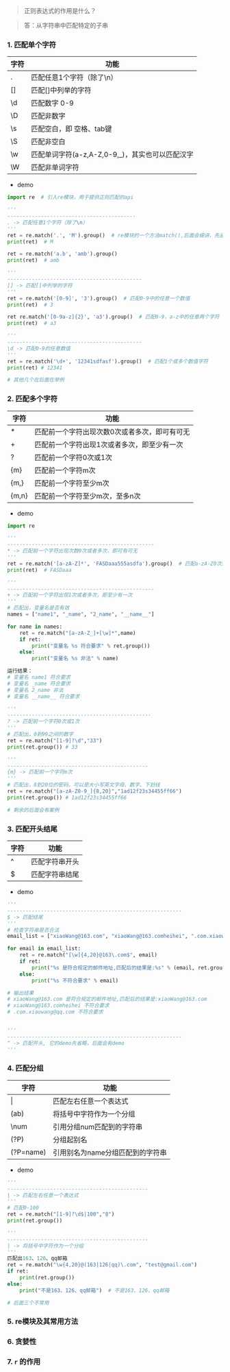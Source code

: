 > 正则表达式的作用是什么？

> 答：从字符串中匹配特定的子串

### 1. 匹配单个字符

字符 | 功能
---|---
. | 匹配任意1个字符（除了\n）
[] | 匹配[]中列举的字符
\d | 匹配数字 0-9
\D | 匹配非数字
\s | 匹配空白，即 空格、tab键
\S | 匹配非空白
\w | 匹配单词字符(a-z,A-Z,0-9,_)，其实也可以匹配汉字
\W | 匹配非单词字符

* demo
```python
import re  # 引入re模块，用于提供正则匹配的api

'''
------------------------------------------
. -> 匹配任意1个字符（除了\n）
'''
ret = re.match('.', 'M').group()  # re模块的一个方法match(),后面会细讲，先通过代码学习它的用法
print(ret)  # M

ret = re.match('a.b', 'amb').group()
print(ret)  # amb

'''
--------------------------------------------
[] -> 匹配[]中列举的字符
'''
ret = re.match('[0-9]', '3').group()  # 匹配0-9中的任意一个数值
print(ret)  # 3

ret re.match('[0-9a-z]{2}', 'a3').group()  # 匹配0-9，a-z中的任意两个字符
print(ret)  # a3

'''
--------------------------------------------
\d -> 匹配0-9的任意数值
'''
ret = re.match('\d+', '12341sdfasf').group()  # 匹配1个或多个数值字符
print(ret) # 12341

# 其他几个在后面在举例
```

### 2. 匹配多个字符

字符 | 功能
---|---
* | 匹配前一个字符出现次数0次或者多次，即可有可无
+ | 匹配前一个字符出现1次或者多次，即至少有一次
? | 匹配前一个字符0次或1次
{m} | 匹配前一个字符m次
{m,} | 匹配前一个字符至少m次
{m,n} | 匹配前一个字符至少m次，至多n次

* demo
```python
import re

'''
------------------------------------------------
* -> 匹配前一个字符出现次数0次或者多次，即可有可无
'''
ret = re.match('[a-zA-Z]*', 'FASDaaa555asdfa').group()  # 匹配a-zA-Z0次或多次
print(ret)  # FASDaaa

'''
------------------------------------------------
+ -> 匹配前一个字符出现1次或者多次，即至少有一次
'''
# 匹配出，变量名是否有效
names = ["name1", "_name", "2_name", "__name__"]

for name in names:
    ret = re.match("[a-zA-Z_]+[\w]*",name)
    if ret:
        print("变量名 %s 符合要求" % ret.group())
    else:
        print("变量名 %s 非法" % name)

运行结果：
# 变量名 name1 符合要求
# 变量名 _name 符合要求
# 变量名 2_name 非法
# 变量名 __name__ 符合要求

'''
-----------------------------------------------
? -> 匹配前一个字符0次或1次
'''
# 匹配出，0到99之间的数字
ret = re.match("[1-9]?\d","33")
print(ret.group()) # 33

'''
----------------------------------------------
{m} -> 匹配前一个字符m次
'''
# 匹配出，8到20位的密码，可以是大小写英文字母、数字、下划线
ret = re.match("[a-zA-Z0-9_]{8,20}","1ad12f23s34455ff66")
print(ret.group()) # 1ad12f23s34455ff66

# 剩余的后面会有案例
```

### 3. 匹配开头结尾

字符 | 功能
---|---
^ | 匹配字符串开头
$ | 匹配字符串结尾

* demo
```python
'''
---------------------------------------------------------
$ -> 匹配结尾
'''
# 检查字符串是否合法
email_list = ["xiaoWang@163.com", "xiaoWang@163.comheihei", ".com.xiaowang@qq.com"]

for email in email_list:
    ret = re.match("[\w]{4,20}@163\.com$", email)
    if ret:
        print("%s 是符合规定的邮件地址,匹配后的结果是:%s" % (email, ret.group()))
    else:
        print("%s 不符合要求" % email)

# 输出结果
# xiaoWang@163.com 是符合规定的邮件地址,匹配后的结果是:xiaoWang@163.com
# xiaoWang@163.comheihei 不符合要求
# .com.xiaowang@qq.com 不符合要求


'''
---------------------------------------------------------
^ -> 匹配开头, 它的demo先省略，后面会有demo
'''
```

### 4. 匹配分组

字符 | 功能
---|---
\| | 匹配左右任意一个表达式
(ab) | 将括号中字符作为一个分组
\num | 引用分组num匹配到的字符串
(?P<name>) | 分组起别名
(?P=name) | 引用别名为name分组匹配到的字符串

* demo
```python
'''
----------------------------------------------
| -> 匹配左右任意一个表达式
'''
# 匹配0-100
ret = re.match("[1-9]?\d$|100","8")
print(ret.group())

'''
----------------------------------------------
| -> 将括号中字符作为一个分组
'''
匹配出163、126、qq邮箱
ret = re.match("\w{4,20}@(163|126|qq)\.com", "test@gmail.com")
if ret:
    print(ret.group())
else:
    print("不是163、126、qq邮箱")  # 不是163、126、qq邮箱

# 后面三个不常用
``` 
### 5. re模块及其常用方法

### 6. 贪婪性

### 7. `r` 的作用
